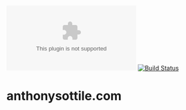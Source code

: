 [![Build Status](https://dev.azure.com/asottile/asottile/_apis/build/status/asottile.anthonysottile.com?branchName=master)](https://dev.azure.com/asottile/asottile/_build/latest?definitionId=40&branchName=master)
[![Build Status](https://github.com/asottile/anthonysottile.com/workflows/deploy/badge.svg)](https://github.com/asottile/anthonysottile.com/actions)

anthonysottile.com
==================
